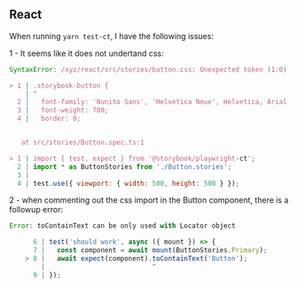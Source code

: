 ## React

When running `yarn test-ct`, I have the following issues:

1 - It seems like it does not undertand css:

```js
SyntaxError: /xyz/react/src/stories/button.css: Unexpected token (1:0)

> 1 | .storybook-button {
    | ^
  2 |   font-family: 'Nunito Sans', 'Helvetica Neue', Helvetica, Arial, sans-serif;
  3 |   font-weight: 700;
  4 |   border: 0;


   at src/stories/Button.spec.ts:1

> 1 | import { test, expect } from '@storybook/playwright-ct';
  2 | import * as ButtonStories from './Button.stories';
  3 |
  4 | test.use({ viewport: { width: 500, height: 500 } });
```

2 - when commenting out the css import in the Button component, there is a followup error:

```js
Error: toContainText can be only used with Locator object

      6 | test('should work', async ({ mount }) => {
      7 |   const component = await mount(ButtonStories.Primary);
    > 8 |   await expect(component).toContainText('Button');
        |                           ^
      9 | });
```
